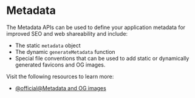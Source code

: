 # Metadata

The Metadata APIs can be used to define your application metadata for improved SEO and web shareability and include:

* The static `metadata` object
* The dynamic `generateMetadata` function
* Special file conventions that can be used to add static or dynamically generated favicons and OG images.

Visit the following resources to learn more:

- [@official@Metadata and OG images](https://nextjs.org/docs/app/getting-started/metadata-and-og-images#static-open-graph-images)